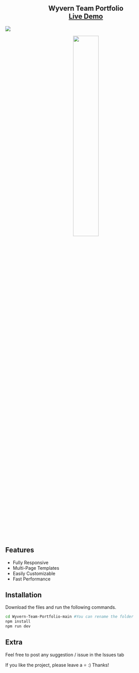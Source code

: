 <h2 align="center">
  Wyvern Team Portfolio<br/>
  <a href="https://wyvernteam.com" target="_blank">Live Demo</a>
</h2>

![](https://raw.githubusercontent.com/GamerRaven/Wyvern-Team-Portfolio/main/README/desktop.png)

<div align="center">
<img src="https://raw.githubusercontent.com/GamerRaven/Wyvern-Team-Portfolio/main/README/tablet-view.png"  width="40%">
</div>

## Features
- Fully Responsive 
- Multi-Page Templates
- Easily Customizable
- Fast Performance

## Installation 
Download the files and run the following commands.
```bash
cd Wyvern-Team-Portfolio-main #You can rename the folder
npm install
npm run dev
```

## Extra
Feel free to post any suggestion / issue in the Issues tab

If you like the project, please leave a ⭐ :) Thanks!
